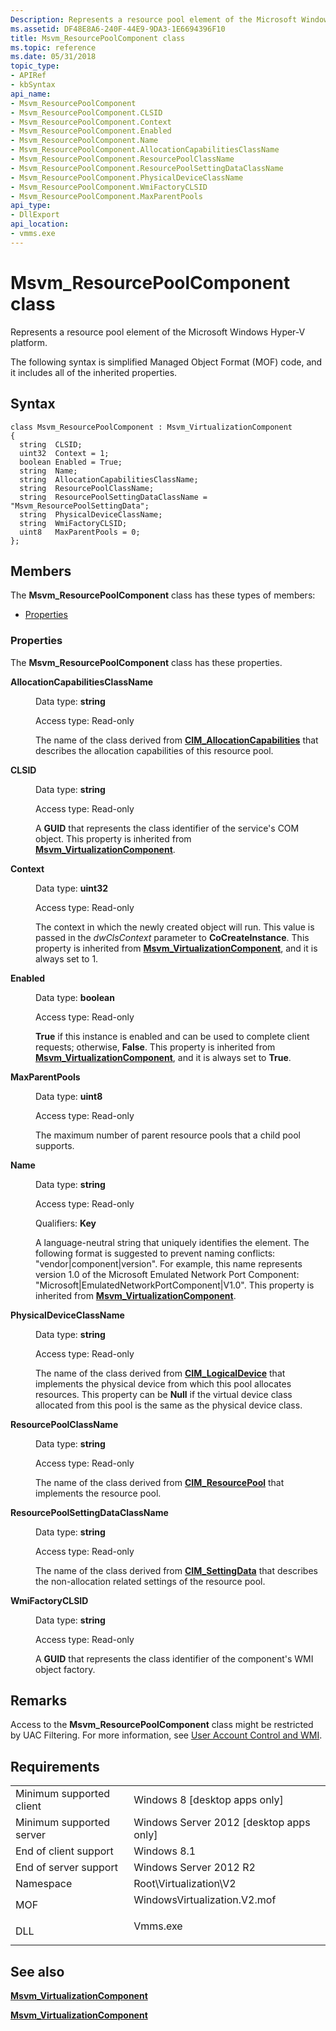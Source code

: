 ```yaml
---
Description: Represents a resource pool element of the Microsoft Windows Hyper-V platform.
ms.assetid: DF48E8A6-240F-44E9-9DA3-1E6694396F10
title: Msvm_ResourcePoolComponent class
ms.topic: reference
ms.date: 05/31/2018
topic_type: 
- APIRef
- kbSyntax
api_name: 
- Msvm_ResourcePoolComponent
- Msvm_ResourcePoolComponent.CLSID
- Msvm_ResourcePoolComponent.Context
- Msvm_ResourcePoolComponent.Enabled
- Msvm_ResourcePoolComponent.Name
- Msvm_ResourcePoolComponent.AllocationCapabilitiesClassName
- Msvm_ResourcePoolComponent.ResourcePoolClassName
- Msvm_ResourcePoolComponent.ResourcePoolSettingDataClassName
- Msvm_ResourcePoolComponent.PhysicalDeviceClassName
- Msvm_ResourcePoolComponent.WmiFactoryCLSID
- Msvm_ResourcePoolComponent.MaxParentPools
api_type: 
- DllExport
api_location: 
- vmms.exe
---
```


# Msvm\_ResourcePoolComponent class

Represents a resource pool element of the Microsoft Windows Hyper-V platform.

The following syntax is simplified Managed Object Format (MOF) code, and it includes all of the inherited properties.

## Syntax

``` syntax
class Msvm_ResourcePoolComponent : Msvm_VirtualizationComponent
{
  string  CLSID;
  uint32  Context = 1;
  boolean Enabled = True;
  string  Name;
  string  AllocationCapabilitiesClassName;
  string  ResourcePoolClassName;
  string  ResourcePoolSettingDataClassName = "Msvm_ResourcePoolSettingData";
  string  PhysicalDeviceClassName;
  string  WmiFactoryCLSID;
  uint8   MaxParentPools = 0;
};
```

## Members

The **Msvm\_ResourcePoolComponent** class has these types of members:

-   [Properties](#properties)

### Properties

The **Msvm\_ResourcePoolComponent** class has these properties.

<dl> <dt>

**AllocationCapabilitiesClassName**
</dt> <dd> <dl> <dt>

Data type: **string**
</dt> <dt>

Access type: Read-only
</dt> </dl>

The name of the class derived from [**CIM\_AllocationCapabilities**](/previous-versions/windows/desktop/clushyperv/cim-allocationcapabilities) that describes the allocation capabilities of this resource pool.

</dd> <dt>

**CLSID**
</dt> <dd> <dl> <dt>

Data type: **string**
</dt> <dt>

Access type: Read-only
</dt> </dl>

A **GUID** that represents the class identifier of the service's COM object. This property is inherited from [**Msvm\_VirtualizationComponent**](msvm-virtualizationcomponent.md).

</dd> <dt>

**Context**
</dt> <dd> <dl> <dt>

Data type: **uint32**
</dt> <dt>

Access type: Read-only
</dt> </dl>

The context in which the newly created object will run. This value is passed in the *dwClsContext* parameter to **CoCreateInstance**. This property is inherited from [**Msvm\_VirtualizationComponent**](msvm-virtualizationcomponent.md), and it is always set to 1.

</dd> <dt>

**Enabled**
</dt> <dd> <dl> <dt>

Data type: **boolean**
</dt> <dt>

Access type: Read-only
</dt> </dl>

**True** if this instance is enabled and can be used to complete client requests; otherwise, **False**. This property is inherited from [**Msvm\_VirtualizationComponent**](msvm-virtualizationcomponent.md), and it is always set to **True**.

</dd> <dt>

**MaxParentPools**
</dt> <dd> <dl> <dt>

Data type: **uint8**
</dt> <dt>

Access type: Read-only
</dt> </dl>

The maximum number of parent resource pools that a child pool supports.

</dd> <dt>

**Name**
</dt> <dd> <dl> <dt>

Data type: **string**
</dt> <dt>

Access type: Read-only
</dt> <dt>

Qualifiers: **Key**
</dt> </dl>

A language-neutral string that uniquely identifies the element. The following format is suggested to prevent naming conflicts: "vendor\|component\|version". For example, this name represents version 1.0 of the Microsoft Emulated Network Port Component: "Microsoft\|EmulatedNetworkPortComponent\|V1.0". This property is inherited from [**Msvm\_VirtualizationComponent**](msvm-virtualizationcomponent.md).

</dd> <dt>

**PhysicalDeviceClassName**
</dt> <dd> <dl> <dt>

Data type: **string**
</dt> <dt>

Access type: Read-only
</dt> </dl>

The name of the class derived from [**CIM\_LogicalDevice**](/windows/desktop/CIMWin32Prov/cim-logicaldevice) that implements the physical device from which this pool allocates resources. This property can be **Null** if the virtual device class allocated from this pool is the same as the physical device class.

</dd> <dt>

**ResourcePoolClassName**
</dt> <dd> <dl> <dt>

Data type: **string**
</dt> <dt>

Access type: Read-only
</dt> </dl>

The name of the class derived from [**CIM\_ResourcePool**](/previous-versions//cc136903(v=vs.85)) that implements the resource pool.

</dd> <dt>

**ResourcePoolSettingDataClassName**
</dt> <dd> <dl> <dt>

Data type: **string**
</dt> <dt>

Access type: Read-only
</dt> </dl>

The name of the class derived from [**CIM\_SettingData**](/previous-versions//cc136911(v=vs.85)) that describes the non-allocation related settings of the resource pool.

</dd> <dt>

**WmiFactoryCLSID**
</dt> <dd> <dl> <dt>

Data type: **string**
</dt> <dt>

Access type: Read-only
</dt> </dl>

A **GUID** that represents the class identifier of the component's WMI object factory.

</dd> </dl>

## Remarks

Access to the **Msvm\_ResourcePoolComponent** class might be restricted by UAC Filtering. For more information, see [User Account Control and WMI](/windows/desktop/WmiSdk/user-account-control-and-wmi).

## Requirements



|                                     |                                                                                                         |
|-------------------------------------|---------------------------------------------------------------------------------------------------------|
| Minimum supported client<br/> | Windows 8 \[desktop apps only\]<br/>                                                              |
| Minimum supported server<br/> | Windows Server 2012 \[desktop apps only\]<br/>                                                    |
| End of client support<br/>    | Windows 8.1<br/>                                                                                  |
| End of server support<br/>    | Windows Server 2012 R2<br/>                                                                       |
| Namespace<br/>                | Root\\Virtualization\\V2<br/>                                                                     |
| MOF<br/>                      | <dl> <dt>WindowsVirtualization.V2.mof</dt> </dl> |
| DLL<br/>                      | <dl> <dt>Vmms.exe</dt> </dl>                     |



## See also

<dl> <dt>

[**Msvm\_VirtualizationComponent**](/windows/desktop/HyperV_v2/msvm-virtualizationcomponent)
</dt> <dt>

[**Msvm\_VirtualizationComponent**](msvm-virtualizationcomponent.md)
</dt> </dl>

 


